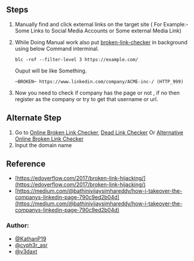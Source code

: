 
## Steps

1. Manually find and click external links on the target site ( For Example:- Some Links to Social Media Accounts or Some external Media Link)
2. While Doing Manual work also put [broken-link-checker](https://github.com/stevenvachon/broken-link-checker) in background using below Command interminal.

    `blc -rof --filter-level 3 https://example.com/`
    
   Ouput will be like Something. 
   
   `─BROKEN─ https://www.linkedin.com/company/ACME-inc-/ (HTTP_999)`
   
 3. Now you need to check if company has the page or not , if no then register as the company or try to get that username or url. 
 
 ## Alternate Step
 1. Go to [Online Broken Link Checker](https://ahrefs.com/broken-link-checker), [Dead Link Checker](https://www.deadlinkchecker.com/) Or [Alternative Online Broken Link Checker](https://brokenlinkcheck.com/)
 2. Input the domain name

## Reference

* [https://edoverflow.com/2017/broken-link-hijacking/](https://edoverflow.com/2017/broken-link-hijacking/)
* [https://medium.com/@bathinivijaysimhareddy/how-i-takeover-the-companys-linkedin-page-790c9ed2b04d](https://medium.com/@bathinivijaysimhareddy/how-i-takeover-the-companys-linkedin-page-790c9ed2b04d)

### Author:
* [@KathanP19](https://twitter.com/KathanP19)
* [@cyph3r_asr](https://twitter.com/cyph3r_asr)
* [@v3daxt](https://twitter.com/v3daxt)
